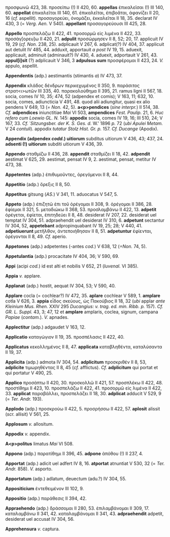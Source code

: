 προσφωνῶ 423, 38. προσείπω (!) II 420, 60. **appellas** ἐπικαλεῖσαι (!)
III 140, 60. **appellat** ἐπικαλεῖται III 140, 61. ἐπικαλεῖται,
ἐπιβοᾶται, ἀφανίζει II 20, 16 (*cf.* aspellit). προσαγορεύει, ὀνομάζει,
ἐκκαλεῖται II 18, 35. declarat IV 430, 3 (= *Verg. Aen.* V 540).
**appellant** προσαγορεύουσι III 425, 28.

**Appello** προσπελάζω II 422, 41. προσορμῶ εἰς λιμένα II 422, 33.
προσάγ[ορευ]ω II 420, 21. **adpulit** προσώρμησεν II 8, 52; 20, 17.
applicuit IV 19, 29 (*cf. Non.* 238, 25). adplicauit V 267, 6.
adplicat(?) IV 404, 37. applicuit aut detulit IV 485, 44. adduxit,
apportauit *a post* IV 19, 15. aduexit, applicauit, adminuit
(adminauit?) IV 430, 4. aduexit, adportauit V 261, 43. **appul[i]sit**
(?) adplicauit V 346, 3 **adpulsus sum** προσφέρομαι II 423, 24. *V.*
appulo, aspellit.

**Appendentis** (adp.) aestimantis (stimantis *a*) IV 473, 37.

**Appendix** κλάδος δένδρων περικεχυμένος II 350, 9. παράσιτος
στρατ\<ι\>ωτῶν III 335, 40. παρακολούθημα II 395, 21. ramus ligni II
567, 18. socia, comes IV 10, 35; 474, 52 (adpendex et comis); V 163, 11;
632, 10. socia, comes, adiuncticia V 491, 48. quod alii adiungitur,
quasi ex alio pendens V 649, 13 (*= Non.* 42, 5). **a\<p\>pendices**
(*sine interpr.*) II 514, 38. *Cf.* **adpendices** iniunctitiae *Mai* VI
503, **ampendices** *Fest. Paulip.* 21, 6. *Huc refero cum Loewio GL.*
*N.* 145: **appodix** socia, comes IV 19, 16; III 510, 24; V 167, 33.
*Cf.* ῾*Sitzungsber. der K. S. Ges. d.* W.' 1896 *p.* 72 (*ubi
Apulei Metam.* V 24 *contuli*). appodix *tutatur Stolz Hist. Gr. p.*
157. *Cf. Ducange* (Apodix).

**Appendix (adpendex *codd.*) uitiorum** subditus uitiorum V 436,
43; 437, 24. **adsenti (!) uitiorum** subditi uitiorum V 436,
39.

**Appendo** σταθμίζω II 436, 28. **appendit** σταθμίζει II 18, 42.
**adpendit** aestimat V 625, 29. aestimat, pensat IV 9, 2. aestimat,
pensat, metitur IV 473, 38.

**Appetentes** (adp.) ἐπιθυμοῦντες, ὀρεγόμενοι II 8, 44.

**Appetitio** (adp.) ὄρεξις II 8, 50.

**Appetitus** gitsung (*AS.*) V 341, 11. aduocatus V 547, 5.

**Appeto** (adp.) ἐπιζητῶ ἐπι τοῦ ὀρέγομαι II 308, 9. ὀρέγομαι II 386,
28. ἐφίεμαι II 321, 5. μεταδιώκω II 368, 53. προσλαμβάνω II 422, 13.
**adpetit** ὀρέγεται, ἐφίεται, ἐπιτηδεύει II 8, 48. desiderat IV 207,
22. desiderat uel temptat IV 304, 51. adpraehendit uel desiderat IV 310,
6. **adpetunt** sectantur IV 304, 52, **appetebant** adpropinquabant IV
19, 25; 28; V 440, 41. **adpetiuerunt** μετῆλθον, ἀντεποιήθησαν II 8,
51. **adpetuntur** ἐφίενται, ὀρέγονται II 8, 49. *Cf.* aperio.

**Appetones** (adp.) adpetentes (-antes *cod.*) V 638, 12 (*=Non.* 74,
5).

**Appetulantia** (adp.) procacitate IV 404, 36; V 590, 69.

**Appi** (acipi *cod.*) id est alti et nobilis V 652, 21 (*Iuvenal.* VI
385).

**Appia** *v.* applare.

**Applanat** (adp.) hostit, aequat IV 304, 53; V 590, 40.

**Applare** cocla (= cochlear?) IV 472, 35. **aplare** cochlear V 589, 1.
**amplare** cotla V 626, 3. **appia** εἶδος σκεύους, ὡς Πακούβιος II 18,
32 (*ubi* applar *ante Kleinium Mus. Rhen.* XXIV 295 *Ducangius: v.
trag. ed. min. Ribb. p.* 157). *Cf. GR. L. Suppl.* 43, 3;
47, 12 et **amplare** amplaris, coclea, signum, campana *Papiae*
(*contam.*). *V.* apnades.

**Applectitur** (adp.) adgaudet V 163, 12.

**Applicatio** καταγώγιον II 19, 35. προσπέλασις II 422, 40.

**Applicatus** κεκολλημένος II 8, 47. **applicata** καταβληθέντα,
καταλύσαντα II 19, 37.

**Applicita** (adp.) admota IV 304, 54. **adplicitum** προσκριθέν II 8,
53, **adplicite** τιμωρηθέντας II 8, 45 (*cf.* afflictus). *Cf.*
**adplicitum** qui portat et qui portatur V 490, 25.

**Applico** προσάπτω II 420, 30. προσκολλῶ II 421, 57. προσπλέκω II 422,
48. προστίθημι II 423, 10. προσπελάζω II 422, 41. προσορμῶ εἰς λιμένα II
422, 33. **applicat** παραβάλλει, προσπελάζει II 18, 30. **adplicat**
adducit V 529, 9 (= *Ter. Andr.* 193).

**Applodo** (adp.) προσκρούω II 422, 5. προσρήσσω II 422, 57.
**aplosit** alissit (*scr.* allisit) V 561, 25.

**Applosum** *v.* allositum.

**Appodix** *v.* appendix.

**A\<p\>politus** limatus *Mai* VI 508.

**Appono** (adp.) παρατίθημι II 396, 45. **adpone** ἀπόθου (!) II 237,
4.

**Apportat** (adp.) adicit uel adfert IV 8, 16. **atportat** atnuntiat V
530, 32 (= *Ter. Andr.* 858). *V.* asporto.

**Apportatum** (adp.) adlatum, deuectum (adu.?) IV 304, 55.

**Appositicium** ἐντεθειμένον III 102, 9.

**Appositio** (adp.) παράθεσις II 394, 42.

**Appraehendo** (adp.) δράσσομαι II 280, 53. ἐπιλαμβάνομαι II 309, 17.
καταλαμβάνω II 341, 42. καταλαμβάνομαι II 341, 43. **adpraehendit**
adpetit, desiderat uel accusat IV 304, 56.

**Apprehensura** *v.* captura.

